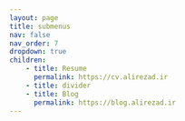 ```yaml
---
layout: page
title: submenus
nav: false
nav_order: 7
dropdown: true
children:
    - title: Resume
      permalink: https://cv.alirezad.ir
    - title: divider
    - title: Blog
      permalink: https://blog.alirezad.ir
---
```

